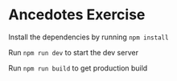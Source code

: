 # Ancedotes Exercise


Install the dependencies by running `npm install`

Run `npm run dev` to start the dev server

Run `npm run build` to get production build
